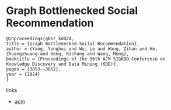 # Graph Bottlenecked Social Recommendation

```
@inproceedings{gbsr_kdd24,
title = {Graph Bottlenecked Social Recommendation},
author = {Yang, Yonghui and Wu, Le and Wang, Zihan and He, Zhuangzhuang and Hong, Richang and Wang, Meng},
booktitle = {Proceedings of the 30th ACM SIGKDD Conference on Knowledge Discovery and Data Mining (KDD)},
pages = {3853--3862},
year = {2024}
}
```

links
- [acm](https://dl.acm.org/doi/10.1145/3637528.3671807)
